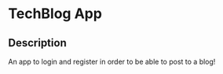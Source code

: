 # TechBlog App

## Description

An app to login and register in order to be able to post to a blog!
